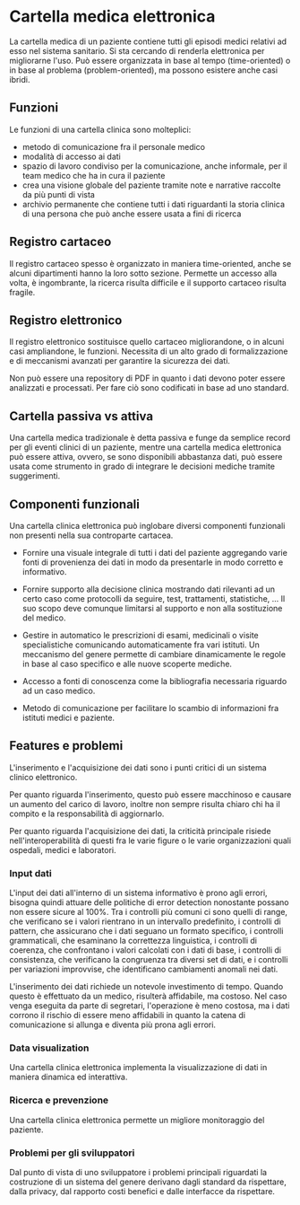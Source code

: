 # Cartella medica elettronica

La cartella medica di un paziente contiene tutti gli episodi medici relativi ad esso nel sistema sanitario. Si sta cercando di renderla elettronica per migliorarne l'uso. Può essere organizzata in base al tempo (time-oriented) o in base al problema (problem-oriented), ma possono esistere anche casi ibridi.

## Funzioni

Le funzioni di una cartella clinica sono molteplici:  

- metodo di comunicazione fra il personale medico 
- modalità di accesso ai dati
- spazio di lavoro condiviso per la comunicazione, anche informale, per il team medico che ha in cura il paziente
- crea una visione globale del paziente tramite note e narrative raccolte da più punti di vista
- archivio permanente che contiene tutti i dati riguardanti la storia clinica di una persona che può anche essere usata a fini di ricerca

## Registro cartaceo

Il registro cartaceo spesso è organizzato in maniera time-oriented, anche se alcuni dipartimenti hanno la loro sotto sezione. Permette un accesso alla volta, è ingombrante, la ricerca risulta difficile e il supporto cartaceo risulta fragile.

## Registro elettronico

Il registro elettronico sostituisce quello cartaceo migliorandone, o in alcuni casi ampliandone, le funzioni. Necessita di un alto grado di formalizzazione e di meccanismi avanzati per garantire la sicurezza dei dati.

Non può essere una repository di PDF in quanto i dati devono poter essere analizzati e processati. Per fare ciò sono codificati in base ad uno standard.

## Cartella passiva vs attiva

Una cartella medica tradizionale è detta passiva e funge da semplice record per gli eventi clinici di un paziente, mentre una cartella medica elettronica può essere attiva, ovvero, se sono disponibili abbastanza dati, può essere usata come strumento in grado di integrare le decisioni mediche tramite suggerimenti.

## Componenti funzionali

Una cartella clinica elettronica può inglobare diversi componenti funzionali non presenti nella sua controparte cartacea.

- Fornire una visuale integrale di tutti i dati del paziente aggregando varie fonti di provenienza dei dati in modo da presentarle in modo corretto e informativo.

- Fornire supporto alla decisione clinica mostrando dati rilevanti ad un certo caso come protocolli da seguire, test, trattamenti, statistiche, ... Il suo scopo deve comunque limitarsi al supporto e non alla sostituzione del medico.

- Gestire in automatico le prescrizioni di esami, medicinali o visite specialistiche comunicando automaticamente fra vari istituti. Un meccanismo del genere permette di cambiare dinamicamente le regole in base al caso specifico e alle nuove scoperte mediche.

- Accesso a fonti di conoscenza come la bibliografia necessaria riguardo ad un caso medico.

- Metodo di comunicazione per facilitare lo scambio di informazioni fra istituti medici e paziente.

## Features e problemi

L'inserimento e l'acquisizione dei dati sono i punti critici di un sistema clinico elettronico. 

Per quanto riguarda l'inserimento, questo può essere macchinoso e causare un aumento del carico di lavoro, inoltre non sempre risulta chiaro chi ha il compito e la responsabilità di aggiornarlo. 

Per quanto riguarda l'acquisizione dei dati, la criticità principale risiede nell'interoperabilità di questi fra le varie figure o le varie organizzazioni quali ospedali, medici e laboratori.

### Input dati

L'input dei dati all'interno di un sistema informativo è prono agli errori, bisogna quindi attuare delle politiche di error detection nonostante possano non essere sicure al 100%. Tra i controlli più comuni ci sono quelli di range, che verificano se i valori rientrano in un intervallo predefinito, i controlli di pattern, che assicurano che i dati seguano un formato specifico, i controlli grammaticali, che esaminano la correttezza linguistica, i controlli di coerenza, che confrontano i valori calcolati con i dati di base, i controlli di consistenza, che verificano la congruenza tra diversi set di dati, e i controlli per variazioni improvvise, che identificano cambiamenti anomali nei dati.

L'inserimento dei dati richiede un notevole investimento di tempo. Quando questo è effettuato da un medico, risulterà affidabile, ma costoso. Nel caso venga eseguita da parte di segretari, l'operazione è meno costosa, ma i dati corrono il rischio di essere meno affidabili in quanto la catena di comunicazione si allunga e diventa più prona agli errori.

### Data visualization

Una cartella clinica elettronica implementa la visualizzazione di dati in maniera dinamica ed interattiva.

### Ricerca e prevenzione

Una cartella clinica elettronica permette un migliore monitoraggio del paziente.

### Problemi per gli sviluppatori

Dal punto di vista di uno sviluppatore i problemi principali riguardati la costruzione di un sistema del genere derivano dagli standard da rispettare, dalla privacy, dal rapporto costi benefici e dalle interfacce da rispettare.
